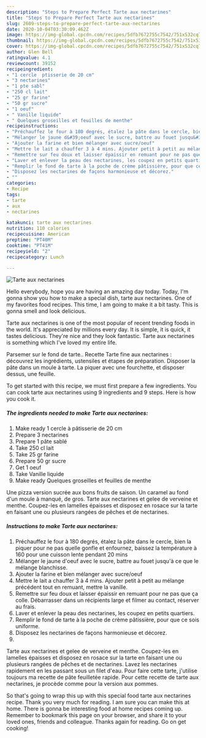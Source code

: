 ```yaml
---
description: "Steps to Prepare Perfect Tarte aux nectarines"
title: "Steps to Prepare Perfect Tarte aux nectarines"
slug: 2609-steps-to-prepare-perfect-tarte-aux-nectarines
date: 2020-10-04T03:30:09.462Z
image: https://img-global.cpcdn.com/recipes/5dfb7672755c7542/751x532cq70/tarte-aux-nectarines-photo-principale-de-la-recette.jpg
thumbnail: https://img-global.cpcdn.com/recipes/5dfb7672755c7542/751x532cq70/tarte-aux-nectarines-photo-principale-de-la-recette.jpg
cover: https://img-global.cpcdn.com/recipes/5dfb7672755c7542/751x532cq70/tarte-aux-nectarines-photo-principale-de-la-recette.jpg
author: Glen Bell
ratingvalue: 4.1
reviewcount: 39152
recipeingredient:
- "1 cercle  ptisserie de 20 cm"
- "3 nectarines"
- "1 pte sabl"
- "250 cl lait"
- "25 gr farine"
- "50 gr sucre"
- "1 oeuf"
- " Vanille liquide"
- " Quelques groseilles et feuilles de menthe"
recipeinstructions:
- "Préchauffez le four à 180 degrés, étalez la pâte dans le cercle, bien la piquer pour ne pas quelle gonfle et enfournez, baissez la température à 160 pour une cuisson lente pendant 20 mins"
- "Mélanger le jaune d&#39;oeuf avec le sucre, battre au fouet jusqu&#39;à ce que le mélange blanchisse."
- "Ajouter la farine et bien mélanger avec sucre/oeuf"
- "Mettre le lait a chauffer 3 à 4 mins. Ajouter petit à petit au mélange précédent tout en remuant, mettre la vanille."
- "Remettre sur feu doux et laisser épaissir en remuant pour ne pas que ça colle. Débarrasser dans un récipients large et filmer au contact, réserver au frais."
- "Laver et enlever la peau des nectarines, les coupez en petits quartiers."
- "Remplir le fond de tarte à la poche de crème pâtissière, pour que ce sois uniforme."
- "Disposez les nectarines de façons harmonieuse et décorez."
- ""
categories:
- Recipe
tags:
- tarte
- aux
- nectarines

katakunci: tarte aux nectarines 
nutrition: 110 calories
recipecuisine: American
preptime: "PT40M"
cooktime: "PT41M"
recipeyield: "2"
recipecategory: Lunch

---
```



![Tarte aux nectarines](https://img-global.cpcdn.com/recipes/5dfb7672755c7542/751x532cq70/tarte-aux-nectarines-photo-principale-de-la-recette.jpg)

Hello everybody, hope you are having an amazing day today. Today, I'm gonna show you how to make a special dish, tarte aux nectarines. One of my favorites food recipes. This time, I am going to make it a bit tasty. This is gonna smell and look delicious.

Tarte aux nectarines is one of the most popular of recent trending foods in the world. It's appreciated by millions every day. It is simple, it is quick, it tastes delicious. They're nice and they look fantastic. Tarte aux nectarines is something which I've loved my entire life.

Parsemer sur le fond de tarte.. Recette Tarte fine aux nectarines : découvrez les ingrédients, ustensiles et étapes de préparation. Disposer la pâte dans un moule à tarte. La piquer avec une fourchette, et disposer dessus, une feuille.


To get started with this recipe, we must first prepare a few ingredients. You can cook tarte aux nectarines using 9 ingredients and 9 steps. Here is how you cook it.

<!--inarticleads1-->

##### The ingredients needed to make Tarte aux nectarines:

1. Make ready 1 cercle à pâtisserie de 20 cm
1. Prepare 3 nectarines
1. Prepare 1 pâte sablé
1. Take 250 cl lait
1. Take 25 gr farine
1. Prepare 50 gr sucre
1. Get 1 oeuf
1. Take  Vanille liquide
1. Make ready  Quelques groseilles et feuilles de menthe


Une pizza version sucrée aux bons fruits de saison. Un caramel au fond d&#39;un moule à manqué, de gros. Tarte aux nectarines et gelee de verveine et menthe. Coupez-les en lamelles épaisses et disposez en rosace sur la tarte en faisant une ou plusieurs rangées de pêches et de nectarines. 

<!--inarticleads2-->

##### Instructions to make Tarte aux nectarines:

1. Préchauffez le four à 180 degrés, étalez la pâte dans le cercle, bien la piquer pour ne pas quelle gonfle et enfournez, baissez la température à 160 pour une cuisson lente pendant 20 mins
1. Mélanger le jaune d&#39;oeuf avec le sucre, battre au fouet jusqu&#39;à ce que le mélange blanchisse.
1. Ajouter la farine et bien mélanger avec sucre/oeuf
1. Mettre le lait a chauffer 3 à 4 mins. Ajouter petit à petit au mélange précédent tout en remuant, mettre la vanille.
1. Remettre sur feu doux et laisser épaissir en remuant pour ne pas que ça colle. Débarrasser dans un récipients large et filmer au contact, réserver au frais.
1. Laver et enlever la peau des nectarines, les coupez en petits quartiers.
1. Remplir le fond de tarte à la poche de crème pâtissière, pour que ce sois uniforme.
1. Disposez les nectarines de façons harmonieuse et décorez.
1. 


Tarte aux nectarines et gelee de verveine et menthe. Coupez-les en lamelles épaisses et disposez en rosace sur la tarte en faisant une ou plusieurs rangées de pêches et de nectarines. Lavez les nectarines rapidement en les passant sous un filet d&#39;eau. Pour faire cette tarte, j&#39;utilise toujours ma recette de pâte feuilletée rapide. Pour cette recette de tarte aux nectarines, je procède comme pour la version aux pommes. 

So that's going to wrap this up with this special food tarte aux nectarines recipe. Thank you very much for reading. I am sure you can make this at home. There is gonna be interesting food at home recipes coming up. Remember to bookmark this page on your browser, and share it to your loved ones, friends and colleague. Thanks again for reading. Go on get cooking!
